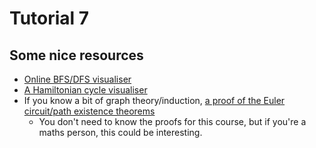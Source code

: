 # Tutorial 7

## Some nice resources
- [Online BFS/DFS visualiser](https://visualgo.net/en/dfsbfs)
- [A Hamiltonian cycle visualiser](https://algorithm-visualizer.org/backtracking/hamiltonean-cycles)
- If you know a bit of graph theory/induction, [a proof of the Euler circuit/path existence theorems](https://www.cs.sfu.ca/~ggbaker/zju/math/euler-ham.html)
    - You don't need to know the proofs for this course, but if you're a maths person, this could be interesting.
